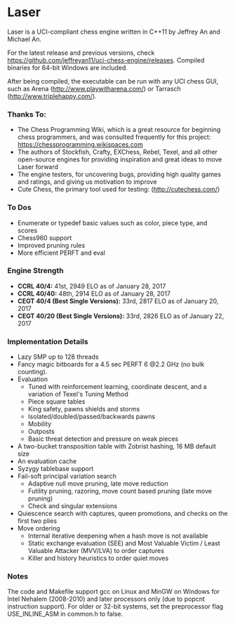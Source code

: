 # Laser
Laser is a UCI-compliant chess engine written in C++11 by Jeffrey An and Michael An.

For the latest release and previous versions, check https://github.com/jeffreyan11/uci-chess-engine/releases. Compiled binaries for 64-bit Windows are included.

After being compiled, the executable can be run with any UCI chess GUI, such as Arena (http://www.playwitharena.com/) or Tarrasch (http://www.triplehappy.com/).


### Thanks To:
- The Chess Programming Wiki, which is a great resource for beginning chess programmers, and was consulted frequently for this project: https://chessprogramming.wikispaces.com
- The authors of Stockfish, Crafty, EXChess, Rebel, Texel, and all other open-source engines for providing inspiration and great ideas to move Laser forward
- The engine testers, for uncovering bugs, providing high quality games and ratings, and giving us motivation to improve
- Cute Chess, the primary tool used for testing: (http://cutechess.com/)


### To Dos
 - Enumerate or typedef basic values such as color, piece type, and scores
 - Chess960 support
 - Improved pruning rules
 - More efficient PERFT and eval


### Engine Strength
- **CCRL 40/4:** 41st, 2949 ELO as of January 28, 2017
- **CCRL 40/40:** 48th, 2914 ELO as of January 28, 2017
- **CEGT 40/4 (Best Single Versions):** 33rd, 2817 ELO as of January 20, 2017
- **CEGT 40/20 (Best Single Versions):** 33rd, 2826 ELO as of January 22, 2017


### Implementation Details
- Lazy SMP up to 128 threads
- Fancy magic bitboards for a 4.5 sec PERFT 6 @2.2 GHz (no bulk counting).
- Evaluation
  - Tuned with reinforcement learning, coordinate descent, and a variation of Texel's Tuning Method
  - Piece square tables
  - King safety, pawns shields and storms
  - Isolated/doubled/passed/backwards pawns
  - Mobility
  - Outposts
  - Basic threat detection and pressure on weak pieces
- A two-bucket transposition table with Zobrist hashing, 16 MB default size
- An evaluation cache
- Syzygy tablebase support
- Fail-soft principal variation search
  - Adaptive null move pruning, late move reduction
  - Futility pruning, razoring, move count based pruning (late move pruning)
  - Check and singular extensions
- Quiescence search with captures, queen promotions, and checks on the first two plies
- Move ordering
  - Internal iterative deepening when a hash move is not available
  - Static exchange evaluation (SEE) and Most Valuable Victim / Least Valuable Attacker (MVV/LVA) to order captures
  - Killer and history heuristics to order quiet moves


### Notes
The code and Makefile support gcc on Linux and MinGW on Windows for Intel Nehalem (2008-2010) and later processors only (due to popcnt instruction support). For older or 32-bit systems, set the preprocessor flag USE_INLINE_ASM in common.h to false.
